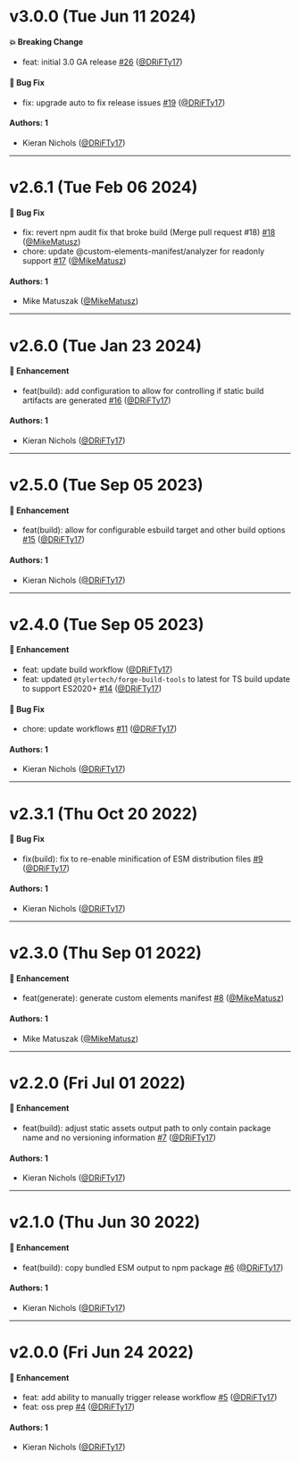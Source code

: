 # v3.0.0 (Tue Jun 11 2024)

#### 💥 Breaking Change

- feat: initial 3.0 GA release [#26](https://github.com/tyler-technologies-oss/forge-cli/pull/26) ([@DRiFTy17](https://github.com/DRiFTy17))

#### 🐛 Bug Fix

- fix: upgrade auto to fix release issues [#19](https://github.com/tyler-technologies-oss/forge-cli/pull/19) ([@DRiFTy17](https://github.com/DRiFTy17))

#### Authors: 1

- Kieran Nichols ([@DRiFTy17](https://github.com/DRiFTy17))

---

# v2.6.1 (Tue Feb 06 2024)

#### 🐛 Bug Fix

- fix: revert npm audit fix that broke build (Merge pull request #18) [#18](https://github.com/tyler-technologies-oss/forge-cli/pull/18) ([@MikeMatusz](https://github.com/MikeMatusz))
- chore: update @custom-elements-manifest/analyzer for readonly support [#17](https://github.com/tyler-technologies-oss/forge-cli/pull/17) ([@MikeMatusz](https://github.com/MikeMatusz))

#### Authors: 1

- Mike Matuszak ([@MikeMatusz](https://github.com/MikeMatusz))

---

# v2.6.0 (Tue Jan 23 2024)

#### 🚀 Enhancement

- feat(build): add configuration to allow for controlling if static build artifacts are generated [#16](https://github.com/tyler-technologies-oss/forge-cli/pull/16) ([@DRiFTy17](https://github.com/DRiFTy17))

#### Authors: 1

- Kieran Nichols ([@DRiFTy17](https://github.com/DRiFTy17))

---

# v2.5.0 (Tue Sep 05 2023)

#### 🚀 Enhancement

- feat(build): allow for configurable esbuild target and other build options [#15](https://github.com/tyler-technologies-oss/forge-cli/pull/15) ([@DRiFTy17](https://github.com/DRiFTy17))

#### Authors: 1

- Kieran Nichols ([@DRiFTy17](https://github.com/DRiFTy17))

---

# v2.4.0 (Tue Sep 05 2023)

#### 🚀 Enhancement

- feat: update build workflow ([@DRiFTy17](https://github.com/DRiFTy17))
- feat: updated `@tylertech/forge-build-tools` to latest for TS build update to support ES2020+ [#14](https://github.com/tyler-technologies-oss/forge-cli/pull/14) ([@DRiFTy17](https://github.com/DRiFTy17))

#### 🐛 Bug Fix

- chore: update workflows [#11](https://github.com/tyler-technologies-oss/forge-cli/pull/11) ([@DRiFTy17](https://github.com/DRiFTy17))

#### Authors: 1

- Kieran Nichols ([@DRiFTy17](https://github.com/DRiFTy17))

---

# v2.3.1 (Thu Oct 20 2022)

#### 🐛 Bug Fix

- fix(build): fix to re-enable minification of ESM distribution files [#9](https://github.com/tyler-technologies-oss/forge-cli/pull/9) ([@DRiFTy17](https://github.com/DRiFTy17))

#### Authors: 1

- Kieran Nichols ([@DRiFTy17](https://github.com/DRiFTy17))

---

# v2.3.0 (Thu Sep 01 2022)

#### 🚀 Enhancement

- feat(generate): generate custom elements manifest [#8](https://github.com/tyler-technologies-oss/forge-cli/pull/8) ([@MikeMatusz](https://github.com/MikeMatusz))

#### Authors: 1

- Mike Matuszak ([@MikeMatusz](https://github.com/MikeMatusz))

---

# v2.2.0 (Fri Jul 01 2022)

#### 🚀 Enhancement

- feat(build): adjust static assets output path to only contain package name and no versioning information [#7](https://github.com/tyler-technologies-oss/forge-cli/pull/7) ([@DRiFTy17](https://github.com/DRiFTy17))

#### Authors: 1

- Kieran Nichols ([@DRiFTy17](https://github.com/DRiFTy17))

---

# v2.1.0 (Thu Jun 30 2022)

#### 🚀 Enhancement

- feat(build): copy bundled ESM output to npm package [#6](https://github.com/tyler-technologies-oss/forge-cli/pull/6) ([@DRiFTy17](https://github.com/DRiFTy17))

#### Authors: 1

- Kieran Nichols ([@DRiFTy17](https://github.com/DRiFTy17))

---

# v2.0.0 (Fri Jun 24 2022)

#### 🚀 Enhancement

- feat: add ability to manually trigger release workflow [#5](https://github.com/tyler-technologies-oss/forge-cli/pull/5) ([@DRiFTy17](https://github.com/DRiFTy17))
- feat: oss prep [#4](https://github.com/tyler-technologies-oss/forge-cli/pull/4) ([@DRiFTy17](https://github.com/DRiFTy17))

#### Authors: 1

- Kieran Nichols ([@DRiFTy17](https://github.com/DRiFTy17))
